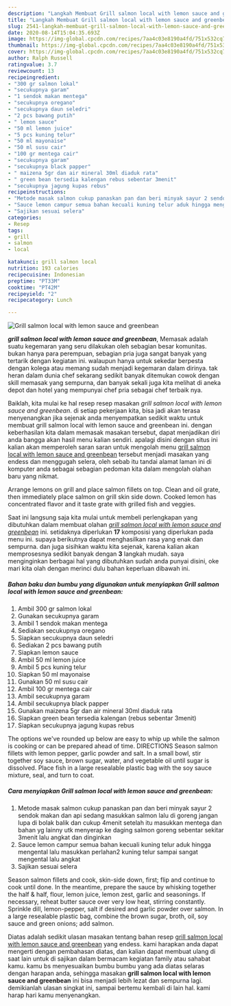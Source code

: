 ```yaml
---
description: "Langkah Membuat Grill salmon local with lemon sauce and greenbean yang Menggugah Selera"
title: "Langkah Membuat Grill salmon local with lemon sauce and greenbean yang Menggugah Selera"
slug: 2541-langkah-membuat-grill-salmon-local-with-lemon-sauce-and-greenbean-yang-menggugah-selera
date: 2020-08-14T15:04:35.693Z
image: https://img-global.cpcdn.com/recipes/7aa4c03e8190a4fd/751x532cq70/grill-salmon-local-with-lemon-sauce-and-greenbean-foto-resep-utama.jpg
thumbnail: https://img-global.cpcdn.com/recipes/7aa4c03e8190a4fd/751x532cq70/grill-salmon-local-with-lemon-sauce-and-greenbean-foto-resep-utama.jpg
cover: https://img-global.cpcdn.com/recipes/7aa4c03e8190a4fd/751x532cq70/grill-salmon-local-with-lemon-sauce-and-greenbean-foto-resep-utama.jpg
author: Ralph Russell
ratingvalue: 3.7
reviewcount: 13
recipeingredient:
- "300 gr salmon lokal"
- "secukupnya garam"
- "1 sendok makan mentega"
- "secukupnya oregano"
- "secukupnya daun seledri"
- "2 pcs bawang putih"
- " lemon sauce"
- "50 ml lemon juice"
- "5 pcs kuning telur"
- "50 ml mayonaise"
- "50 ml susu cair"
- "100 gr mentega cair"
- "secukupnya garam"
- "secukupnya black papper"
- " maizena 5gr dan air mineral 30ml diaduk rata"
- " green bean tersedia kalengan rebus sebentar 3menit"
- "secukupnya jagung kupas rebus"
recipeinstructions:
- "Metode masak salmon cukup panaskan pan dan beri minyak sayur 2 sendok makan dan api sedang masukkan salmon lalu di goreng jangan lupa di bolak balik dan cukup 4menit setelah itu masukkan mentega dan bahan yg lainny utk menyerap ke daging salmon goreng sebentar sekitar 3menit lalu angkat dan dinginkan"
- "Sauce lemon campur semua bahan kecuali kuning telur aduk hingga mengental lalu masukkan perlahan2 kuning telur sampai sangat mengental lalu angkat"
- "Sajikan sesuai selera"
categories:
- Resep
tags:
- grill
- salmon
- local

katakunci: grill salmon local 
nutrition: 193 calories
recipecuisine: Indonesian
preptime: "PT33M"
cooktime: "PT42M"
recipeyield: "2"
recipecategory: Lunch

---
```



![Grill salmon local with lemon sauce and greenbean](https://img-global.cpcdn.com/recipes/7aa4c03e8190a4fd/751x532cq70/grill-salmon-local-with-lemon-sauce-and-greenbean-foto-resep-utama.jpg)

<b><i>grill salmon local with lemon sauce and greenbean</i></b>, Memasak adalah suatu kegemaran yang seru dilakukan oleh sebagian besar komunitas. bukan hanya para perempuan, sebagian pria juga sangat banyak yang tertarik dengan kegiatan ini. walaupun hanya untuk sekedar berpesta dengan kolega atau memang sudah menjadi kegemaran dalam dirinya. tak heran dalam dunia chef sekarang sedikit banyak ditemukan cowok dengan skill memasak yang sempurna, dan banyak sekali juga kita melihat di aneka depot dan hotel yang mempunyai chef pria sebagai chef terbaik nya.

Baiklah, kita mulai ke hal resep resep masakan <i>grill salmon local with lemon sauce and greenbean</i>. di setiap pekerjaan kita, bisa jadi akan terasa menyenangkan jika sejenak anda menyempatkan sedikit waktu untuk membuat grill salmon local with lemon sauce and greenbean ini. dengan keberhasilan kita dalam memasak masakan tersebut, dapat menjadikan diri anda bangga akan hasil menu kalian sendiri. apalagi disini dengan situs ini kalian akan memperoleh saran saran untuk mengolah menu <u>grill salmon local with lemon sauce and greenbean</u> tersebut menjadi masakan yang endess dan menggugah selera, oleh sebab itu tandai alamat laman ini di komputer anda sebagai sebagian pedoman kita dalam mengolah olahan baru yang nikmat.

Arrange lemons on grill and place salmon fillets on top. Clean and oil grate, then immediately place salmon on grill skin side down. Cooked lemon has concentrated flavor and it taste grate with grilled fish and veggies.


Saat ini langsung saja kita mulai untuk membeli perlengkapan yang dibutuhkan dalam membuat olahan <u><i>grill salmon local with lemon sauce and greenbean</i></u> ini. setidaknya diperlukan <b>17</b> komposisi yang diperlukan pada menu ini. supaya berikutnya dapat menghasilkan rasa yang enak dan sempurna. dan juga sisihkan waktu kita sejenak, karena kalian akan memprosesnya sedikit banyak dengan <b>3</b> langkah mudah. saya menginginkan berbagai hal yang dibutuhkan sudah anda punyai disini, oke mari kita olah dengan merinci dulu bahan keperluan dibawah ini.

<!--inarticleads1-->

##### Bahan baku dan bumbu yang digunakan untuk menyiapkan Grill salmon local with lemon sauce and greenbean:

1. Ambil 300 gr salmon lokal
1. Gunakan secukupnya garam
1. Ambil 1 sendok makan mentega
1. Sediakan secukupnya oregano
1. Siapkan secukupnya daun seledri
1. Sediakan 2 pcs bawang putih
1. Siapkan  lemon sauce
1. Ambil 50 ml lemon juice
1. Ambil 5 pcs kuning telur
1. Siapkan 50 ml mayonaise
1. Gunakan 50 ml susu cair
1. Ambil 100 gr mentega cair
1. Ambil secukupnya garam
1. Ambil secukupnya black papper
1. Gunakan  maizena 5gr dan air mineral 30ml diaduk rata
1. Siapkan  green bean tersedia kalengan (rebus sebentar 3menit)
1. Siapkan secukupnya jagung kupas rebus


The options we&#39;ve rounded up below are easy to whip up while the salmon is cooking or can be prepared ahead of time. DIRECTIONS Season salmon fillets with lemon pepper, garlic powder and salt. In a small bowl, stir together soy sauce, brown sugar, water, and vegetable oil until sugar is dissolved. Place fish in a large resealable plastic bag with the soy sauce mixture, seal, and turn to coat. 

<!--inarticleads2-->

##### Cara menyiapkan Grill salmon local with lemon sauce and greenbean:

1. Metode masak salmon cukup panaskan pan dan beri minyak sayur 2 sendok makan dan api sedang masukkan salmon lalu di goreng jangan lupa di bolak balik dan cukup 4menit setelah itu masukkan mentega dan bahan yg lainny utk menyerap ke daging salmon goreng sebentar sekitar 3menit lalu angkat dan dinginkan
1. Sauce lemon campur semua bahan kecuali kuning telur aduk hingga mengental lalu masukkan perlahan2 kuning telur sampai sangat mengental lalu angkat
1. Sajikan sesuai selera


Season salmon fillets and cook, skin-side down, first; flip and continue to cook until done. In the meantime, prepare the sauce by whisking together the half &amp; half, flour, lemon juice, lemon zest, garlic and seasonings. If necessary, reheat butter sauce over very low heat, stirring constantly. Sprinkle dill, lemon-pepper, salt if desired and garlic powder over salmon. In a large resealable plastic bag, combine the brown sugar, broth, oil, soy sauce and green onions; add salmon. 

Diatas adalah sedikit ulasan masakan tentang bahan resep <u>grill salmon local with lemon sauce and greenbean</u> yang endess. kami harapkan anda dapat mengerti dengan pembahasan diatas, dan kalian dapat membuat ulang di saat lain untuk di sajikan dalam bermacam kegiatan family atau sahabat kamu. kamu bs menyesuaikan bumbu bumbu yang ada diatas selaras dengan harapan anda, sehingga masakan <b>grill salmon local with lemon sauce and greenbean</b> ini bisa menjadi lebih lezat dan sempurna lagi. demikianlah ulasan singkat ini, sampai bertemu kembali di lain hal. kami harap hari kamu menyenangkan.
